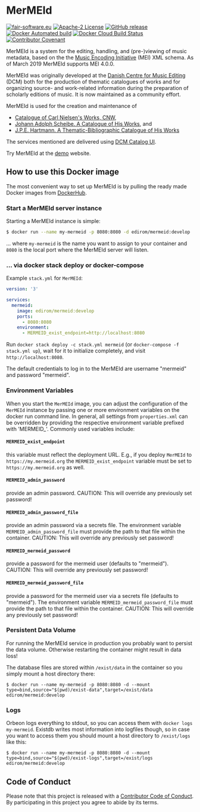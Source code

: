MerMEId
=======
[![fair-software.eu](https://img.shields.io/badge/fair--software.eu-%E2%97%8F%20%20%E2%97%8F%20%20%E2%97%8B%20%20%E2%97%8B%20%20%E2%97%8B-orange)](https://fair-software.eu)
[![Apache-2 License](https://img.shields.io/github/license/edirom/MerMEId)](https://github.com/Edirom/MerMEId/blob/develop/LICENSE)
[![GitHub release](https://img.shields.io/github/release/edirom/MerMEId.svg)](https://github.com/Edirom/MerMEId/releases)
[![Docker Automated build](https://img.shields.io/docker/automated/edirom/mermeid)](https://hub.docker.com/r/edirom/mermeid/)
[![Docker Cloud Build Status](https://img.shields.io/docker/cloud/build/edirom/MerMEId)](https://hub.docker.com/r/edirom/mermeid/)
[![Contributor Covenant](https://img.shields.io/badge/Contributor%20Covenant-v2.0%20adopted-ff69b4.svg)](code_of_conduct.md)


MerMEId is a system for the editing, handling, and (pre-)viewing of music
metadata, based on the the [Music Encoding Initiative](http://www.music-encoding.org/) (MEI)  XML schema. 
As of March 2019 MerMEId supports MEI 4.0.0.

MerMEId was originally developed at the [Danish Centre for Music Editing](http://www.kb.dk/en/nb/dcm/index.html) (DCM) both for
the production of thematic catalogues of works and for organizing source- and
work-related information during the preparation of scholarly editions of
music. It is now maintained as a community effort.

MerMEId is used for the creation and maintenance of 

* [Catalogue of Carl Nielsen's Works, CNW](http://www.kb.dk/dcm/cnw.html),
* [Johann Adolph Scheibe. A Catalogue of His Works](http://www.kb.dk/dcm/schw.html), and
* [J.P.E. Hartmann. A Thematic-Bibliographic Catalogue of His Works](http://www.kb.dk/dcm/hartw.html)

The services mentioned are delivered using [DCM Catalog UI](https://github.com/kb-dk/dcm_catalog_ui).

Try MerMEId at the [demo](https://mermeid.edirom.de/) website.


## How to use this Docker image

The most convenient way to set up MerMEId is by pulling the ready made Docker images from [DockerHub](https://hub.docker.com/r/edirom/mermeid).

### Start a MerMEId server instance

Starting a MerMEId instance is simple: 

```sh
$ docker run --name my-mermeid -p 8080:8080 -d edirom/mermeid:develop
```

… where `my-mermeid` is the name you want to assign to your container and `8080` is the local port where the MerMEId server will listen.

### … via docker stack deploy or docker-compose

Example `stack.yml` for `MerMEId`:

```yaml
version: '3'

services:
  mermeid:
    image: edirom/mermeid:develop
    ports: 
      - 8080:8080
    environment: 
      - MERMEID_exist_endpoint=http://localhost:8080
```

Run `docker stack deploy -c stack.yml mermeid` (or `docker-compose -f stack.yml up`), 
wait for it to initialize completely, and visit `http://localhost:8080`.

The default credentials to log in to the MerMEId are username "mermeid" and password "mermeid". 

### Environment Variables

When you start the `MerMEId` image, you can adjust the configuration of the `MerMEId` instance by passing one or more environment variables on the docker run command line.
In general, all settings from `properties.xml` can be overridden by providing the respective environment variable prefixed with 'MERMEID_'. Commonly used variables include:

#### `MERMEID_exist_endpoint`

this variable must reflect the deployment URL. 
E.g., if you deploy `MerMEId` to `https://my.mermeid.org` the `MERMEID_exist_endpoint` variable must be set to `https://my.mermeid.org` as well.

#### `MERMEID_admin_password`

provide an admin password. CAUTION: This will override any previously set password!

#### `MERMEID_admin_password_file`

provide an admin password via a secrets file. 
The environment variable `MERMEID_admin_password_file` must provide the path to that file within the container.
CAUTION: This will override any previously set password!

#### `MERMEID_mermeid_password`

provide a password for the mermeid user (defaults to "mermeid"). 
CAUTION: This will override any previously set password!

#### `MERMEID_mermeid_password_file`

provide a password for the mermeid user via a secrets file (defaults to "mermeid"). 
The environment variable `MERMEID_mermeid_password_file` must provide the path to that file within the container.
CAUTION: This will override any previously set password!

### Persistent Data Volume

For running the MerMEId service in production you probably want to persist the data volume. 
Otherwise restarting the container might result in data loss!

The database files are stored within `/exist/data` in the container so you simply mount a host directory there:
```
$ docker run --name my-mermeid -p 8080:8080 -d --mount type=bind,source="$(pwd)/exist-data",target=/exist/data edirom/mermeid:develop
```

### Logs

Orbeon logs everything to stdout, so you can access them with `docker logs my-mermeid`. Existdb writes most information into logfiles though, so in case you want to access them you should mount a host directory to `/exist/logs` like this:
```
$ docker run --name my-mermeid -p 8080:8080 -d --mount type=bind,source="$(pwd)/exist-logs",target=/exist/logs edirom/mermeid:develop
```


## Code of Conduct

Please note that this project is released with a [Contributor Code of Conduct][CODE_OF_CONDUCT]. By participating in this project you agree to abide by its terms.

[CODE_OF_CONDUCT]: CODE_OF_CONDUCT.md
